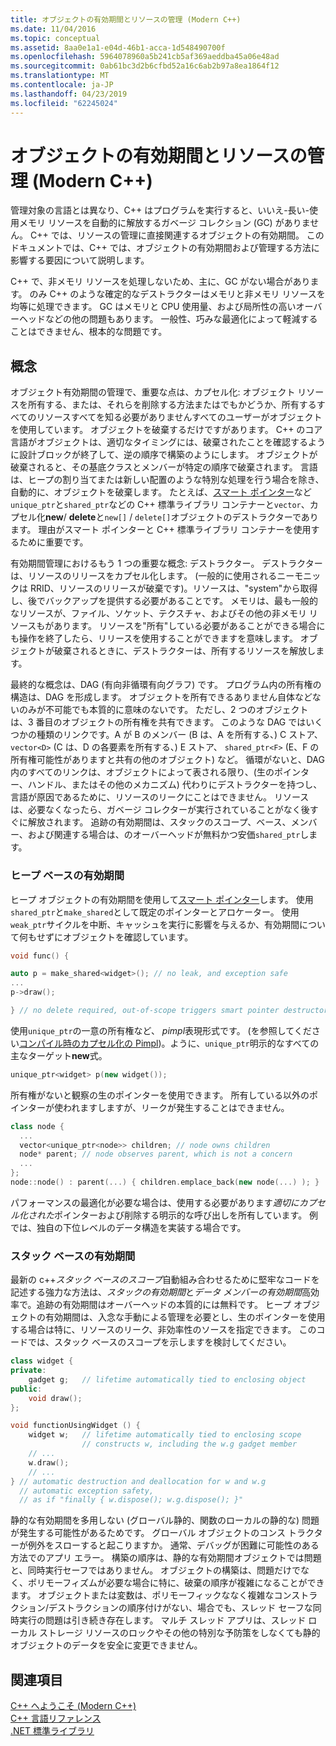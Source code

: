 ```yaml
---
title: オブジェクトの有効期間とリソースの管理 (Modern C++)
ms.date: 11/04/2016
ms.topic: conceptual
ms.assetid: 8aa0e1a1-e04d-46b1-acca-1d548490700f
ms.openlocfilehash: 5964078960a5b241cb5af369aeddba45a06e48ad
ms.sourcegitcommit: 0ab61bc3d2b6cfbd52a16c6ab2b97a8ea1864f12
ms.translationtype: MT
ms.contentlocale: ja-JP
ms.lasthandoff: 04/23/2019
ms.locfileid: "62245024"
---
```

# <a name="object-lifetime-and-resource-management-modern-c"></a>オブジェクトの有効期間とリソースの管理 (Modern C++)

管理対象の言語とは異なり、C++ はプログラムを実行すると、いいえ-長い-使用メモリ リソースを自動的に解放するガベージ コレクション (GC) がありません。 C++ では、リソースの管理に直接関連するオブジェクトの有効期間。 このドキュメントでは、C++ では、オブジェクトの有効期間および管理する方法に影響する要因について説明します。

C++ で、非メモリ リソースを処理しないため、主に、GC がない場合があります。 のみ C++ のような確定的なデストラクターはメモリと非メモリ リソースを均等に処理できます。 GC はメモリと CPU 使用量、および局所性の高いオーバーヘッドなどの他の問題もあります。 一般性、巧みな最適化によって軽減することはできません、根本的な問題です。

## <a name="concepts"></a>概念

オブジェクト有効期間の管理で、重要な点は、カプセル化: オブジェクト リソースを所有する、または、それらを削除する方法またはでもかどうか、所有するすべてのリソースすべてを知る必要がありませんすべてのユーザーがオブジェクトを使用しています。 オブジェクトを破棄するだけですがあります。 C++ のコア言語がオブジェクトは、適切なタイミングには、破棄されたことを確認するように設計ブロックが終了して、逆の順序で構築のようにします。 オブジェクトが破棄されると、その基底クラスとメンバーが特定の順序で破棄されます。  言語は、ヒープの割り当てまたは新しい配置のような特別な処理を行う場合を除き、自動的に、オブジェクトを破棄します。  たとえば、[スマート ポインター](../cpp/smart-pointers-modern-cpp.md)など`unique_ptr`と`shared_ptr`などの C++ 標準ライブラリ コンテナーと`vector`、カプセル化**new**/ **delete**と`new[]` / `delete[]`オブジェクトのデストラクターであります。 理由がスマート ポインターと C++ 標準ライブラリ コンテナーを使用するために重要です。

有効期間管理におけるもう 1 つの重要な概念: デストラクター。 デストラクターは、リソースのリリースをカプセル化します。  (一般的に使用されるニーモニックは RRID、リソースのリリースが破棄です)。リソースは、"system"から取得し、後でバックアップを提供する必要があることです。  メモリは、最も一般的なリソースが、ファイル、ソケット、テクスチャ、およびその他の非メモリ リソースもがあります。 リソースを"所有"している必要があることができる場合にも操作を終了したら、リリースを使用することができますを意味します。  オブジェクトが破棄されるときに、デストラクターは、所有するリソースを解放します。

最終的な概念は、DAG (有向非循環有向グラフ) です。  プログラム内の所有権の構造は、DAG を形成します。 オブジェクトを所有できるありません自体などないのみが不可能でも本質的に意味のないです。 ただし、2 つのオブジェクトは、3 番目のオブジェクトの所有権を共有できます。  このような DAG ではいくつかの種類のリンクです。A が B のメンバー (B は、A を所有する、) C ストア、 `vector<D>` (C は、D の各要素を所有する、) E ストア、 `shared_ptr<F>` (E、F の所有権可能性がありますと共有の他のオブジェクト) など。  循環がないと、DAG 内のすべてのリンクは、オブジェクトによって表される限り、(生のポインター、ハンドル、またはその他のメカニズム) 代わりにデストラクターを持つし、言語が原因であるために、リソースのリークにことはできません。 リソースは、必要なくなったら、ガベージ コレクターが実行されていることがなく後すぐに解放されます。 追跡の有効期間は、スタックのスコープ、ベース、メンバー、および関連する場合は、のオーバーヘッドが無料かつ安価`shared_ptr`します。

### <a name="heap-based-lifetime"></a>ヒープ ベースの有効期間

ヒープ オブジェクトの有効期間を使用して[スマート ポインター](../cpp/smart-pointers-modern-cpp.md)します。 使用`shared_ptr`と`make_shared`として既定のポインターとアロケーター。 使用`weak_ptr`サイクルを中断、キャッシュを実行に影響を与えるか、有効期間について何もせずにオブジェクトを確認しています。

```cpp
void func() {

auto p = make_shared<widget>(); // no leak, and exception safe
...
p->draw();

} // no delete required, out-of-scope triggers smart pointer destructor
```

使用`unique_ptr`の一意の所有権など、 *pimpl*表現形式です。 (を参照してください[コンパイル時のカプセル化の Pimpl](../cpp/pimpl-for-compile-time-encapsulation-modern-cpp.md))。ように、`unique_ptr`明示的なすべての主なターゲット**new**式。

```cpp
unique_ptr<widget> p(new widget());
```

所有権がないと観察の生のポインターを使用できます。 所有している以外のポインターが使われますしますが、リークが発生することはできません。

```cpp
class node {
  ...
  vector<unique_ptr<node>> children; // node owns children
  node* parent; // node observes parent, which is not a concern
  ...
};
node::node() : parent(...) { children.emplace_back(new node(...) ); }
```

パフォーマンスの最適化が必要な場合は、使用する必要があります*適切にカプセル化された*ポインターおよび削除する明示的な呼び出しを所有しています。 例では、独自の下位レベルのデータ構造を実装する場合です。

### <a name="stack-based-lifetime"></a>スタック ベースの有効期間

最新の c++*スタック ベースのスコープ*自動組み合わせるために堅牢なコードを記述する強力な方法は、*スタックの有効期間*と*データ メンバーの有効期間*高効率で。追跡の有効期間はオーバーヘッドの本質的には無料です。 ヒープ オブジェクトの有効期間は、入念な手動による管理を必要とし、生のポインターを使用する場合は特に、リソースのリーク、非効率性のソースを指定できます。 このコードでは、スタック ベースのスコープを示しますを検討してください。

```cpp
class widget {
private:
    gadget g;   // lifetime automatically tied to enclosing object
public:
    void draw();
};

void functionUsingWidget () {
    widget w;   // lifetime automatically tied to enclosing scope
                // constructs w, including the w.g gadget member
    // ...
    w.draw();
    // ...
} // automatic destruction and deallocation for w and w.g
  // automatic exception safety,
  // as if "finally { w.dispose(); w.g.dispose(); }"
```

静的な有効期間を多用しない (グローバル静的、関数のローカルの静的な) 問題が発生する可能性があるためです。 グローバル オブジェクトのコンス トラクターが例外をスローすると起こりますか。 通常、デバッグが困難に可能性のある方法でのアプリ エラー。 構築の順序は、静的な有効期間オブジェクトでは問題と、同時実行セーフではありません。 オブジェクトの構築は、問題だけでなく、ポリモーフィズムが必要な場合に特に、破棄の順序が複雑になることができます。 オブジェクトまたは変数は、ポリモーフィックななく複雑なコンストラクション/デストラクションの順序付けがない、場合でも、スレッド セーフな同時実行の問題は引き続き存在します。 マルチ スレッド アプリは、スレッド ローカル ストレージ リソースのロックやその他の特別な予防策をしなくても静的オブジェクトのデータを安全に変更できません。

## <a name="see-also"></a>関連項目

[C++ へようこそ (Modern C++)](../cpp/welcome-back-to-cpp-modern-cpp.md)<br/>
[C++ 言語リファレンス](../cpp/cpp-language-reference.md)<br/>
[.NET 標準ライブラリ](../standard-library/cpp-standard-library-reference.md)
